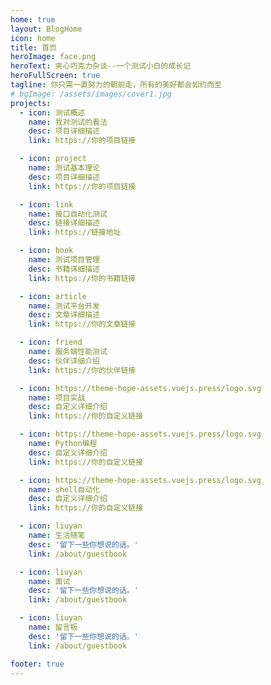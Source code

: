 ```yaml
---
home: true
layout: BlogHome
icon: home
title: 首页
heroImage: face.png
heroText: 夹心巧克力杂谈--一个测试小白的成长记
heroFullScreen: true
tagline: 你只需一直努力的朝前走，所有的美好都会如约而至
# bgImage: /assets/images/cover1.jpg
projects:
  - icon: 测试概述
    name: 我对测试的看法
    desc: 项目详细描述
    link: https://你的项目链接

  - icon: project
    name: 测试基本理论
    desc: 项目详细描述
    link: https://你的项目链接

  - icon: link
    name: 接口自动化测试
    desc: 链接详细描述
    link: https://链接地址

  - icon: book
    name: 测试项目管理
    desc: 书籍详细描述
    link: https://你的书籍链接

  - icon: article
    name: 测试平台开发
    desc: 文章详细描述
    link: https://你的文章链接

  - icon: friend
    name: 服务端性能测试
    desc: 伙伴详细介绍
    link: https://你的伙伴链接

  - icon: https://theme-hope-assets.vuejs.press/logo.svg
    name: 项目实战
    desc: 自定义详细介绍
    link: https://你的自定义链接

  - icon: https://theme-hope-assets.vuejs.press/logo.svg
    name: Python编程
    desc: 自定义详细介绍
    link: https://你的自定义链接

  - icon: https://theme-hope-assets.vuejs.press/logo.svg
    name: shell自动化
    desc: 自定义详细介绍
    link: https://你的自定义链接

  - icon: liuyan
    name: 生活随笔
    desc: '留下一些你想说的话。'
    link: /about/guestbook

  - icon: liuyan
    name: 面试
    desc: '留下一些你想说的话。'
    link: /about/guestbook

  - icon: liuyan
    name: 留言板
    desc: '留下一些你想说的话。'
    link: /about/guestbook

footer: true 
---
```


<!-- 相关配置文档请见 [博客主页](https://theme-hope.vuejs.press/zh/guide/blog/home.html)。 -->
